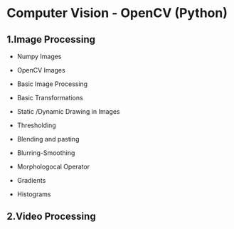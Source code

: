 # Computer Vision - OpenCV (Python)

## 1.Image Processing

- Numpy Images

- OpenCV Images

- Basic Image Processing

- Basic Transformations

- Static /Dynamic Drawing in Images

- Thresholding

- Blending and pasting

- Blurring-Smoothing

- Morphologocal Operator

- Gradients

- Histograms

## 2.Video Processing
